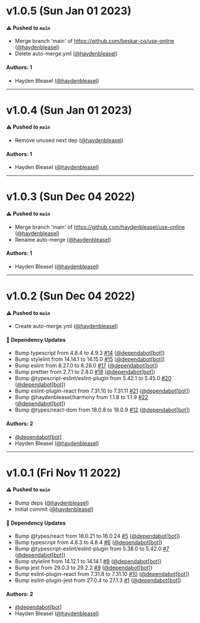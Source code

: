 # v1.0.5 (Sun Jan 01 2023)

#### ⚠️ Pushed to `main`

- Merge branch 'main' of https://github.com/beskar-co/use-online ([@haydenbleasel](https://github.com/haydenbleasel))
- Delete auto-merge.yml ([@haydenbleasel](https://github.com/haydenbleasel))

#### Authors: 1

- Hayden Bleasel ([@haydenbleasel](https://github.com/haydenbleasel))

---

# v1.0.4 (Sun Jan 01 2023)

#### ⚠️ Pushed to `main`

- Remove unused next dep ([@haydenbleasel](https://github.com/haydenbleasel))

#### Authors: 1

- Hayden Bleasel ([@haydenbleasel](https://github.com/haydenbleasel))

---

# v1.0.3 (Sun Dec 04 2022)

#### ⚠️ Pushed to `main`

- Merge branch 'main' of https://github.com/haydenbleasel/use-online ([@haydenbleasel](https://github.com/haydenbleasel))
- Rename auto-merge ([@haydenbleasel](https://github.com/haydenbleasel))

#### Authors: 1

- Hayden Bleasel ([@haydenbleasel](https://github.com/haydenbleasel))

---

# v1.0.2 (Sun Dec 04 2022)

#### ⚠️ Pushed to `main`

- Create auto-merge.yml ([@haydenbleasel](https://github.com/haydenbleasel))

#### 🔩 Dependency Updates

- Bump typescript from 4.8.4 to 4.9.3 [#14](https://github.com/haydenbleasel/use-online/pull/14) ([@dependabot[bot]](https://github.com/dependabot[bot]))
- Bump stylelint from 14.14.1 to 14.15.0 [#15](https://github.com/haydenbleasel/use-online/pull/15) ([@dependabot[bot]](https://github.com/dependabot[bot]))
- Bump eslint from 8.27.0 to 8.28.0 [#17](https://github.com/haydenbleasel/use-online/pull/17) ([@dependabot[bot]](https://github.com/dependabot[bot]))
- Bump prettier from 2.7.1 to 2.8.0 [#18](https://github.com/haydenbleasel/use-online/pull/18) ([@dependabot[bot]](https://github.com/dependabot[bot]))
- Bump @typescript-eslint/eslint-plugin from 5.42.1 to 5.45.0 [#20](https://github.com/haydenbleasel/use-online/pull/20) ([@dependabot[bot]](https://github.com/dependabot[bot]))
- Bump eslint-plugin-react from 7.31.10 to 7.31.11 [#21](https://github.com/haydenbleasel/use-online/pull/21) ([@dependabot[bot]](https://github.com/dependabot[bot]))
- Bump @haydenbleasel/harmony from 1.1.8 to 1.1.9 [#22](https://github.com/haydenbleasel/use-online/pull/22) ([@dependabot[bot]](https://github.com/dependabot[bot]))
- Bump @types/react-dom from 18.0.8 to 18.0.9 [#12](https://github.com/haydenbleasel/use-online/pull/12) ([@dependabot[bot]](https://github.com/dependabot[bot]))

#### Authors: 2

- [@dependabot[bot]](https://github.com/dependabot[bot])
- Hayden Bleasel ([@haydenbleasel](https://github.com/haydenbleasel))

---

# v1.0.1 (Fri Nov 11 2022)

#### ⚠️ Pushed to `main`

- Bump deps ([@haydenbleasel](https://github.com/haydenbleasel))
- Initial commit ([@haydenbleasel](https://github.com/haydenbleasel))

#### 🔩 Dependency Updates

- Bump @types/react from 18.0.21 to 18.0.24 [#5](https://github.com/haydenbleasel/use-online/pull/5) ([@dependabot[bot]](https://github.com/dependabot[bot]))
- Bump typescript from 4.8.3 to 4.8.4 [#6](https://github.com/haydenbleasel/use-online/pull/6) ([@dependabot[bot]](https://github.com/dependabot[bot]))
- Bump @typescript-eslint/eslint-plugin from 5.38.0 to 5.42.0 [#7](https://github.com/haydenbleasel/use-online/pull/7) ([@dependabot[bot]](https://github.com/dependabot[bot]))
- Bump stylelint from 14.12.1 to 14.14.1 [#8](https://github.com/haydenbleasel/use-online/pull/8) ([@dependabot[bot]](https://github.com/dependabot[bot]))
- Bump jest from 29.0.3 to 29.2.2 [#9](https://github.com/haydenbleasel/use-online/pull/9) ([@dependabot[bot]](https://github.com/dependabot[bot]))
- Bump eslint-plugin-react from 7.31.8 to 7.31.10 [#10](https://github.com/haydenbleasel/use-online/pull/10) ([@dependabot[bot]](https://github.com/dependabot[bot]))
- Bump eslint-plugin-jest from 27.0.4 to 27.1.3 [#1](https://github.com/haydenbleasel/use-online/pull/1) ([@dependabot[bot]](https://github.com/dependabot[bot]))

#### Authors: 2

- [@dependabot[bot]](https://github.com/dependabot[bot])
- Hayden Bleasel ([@haydenbleasel](https://github.com/haydenbleasel))

